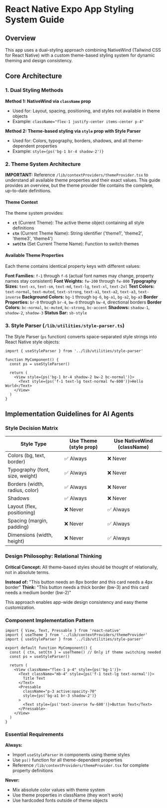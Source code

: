 # React Native Expo App Styling System Guide

## Overview
This app uses a dual-styling approach combining NativeWind (Tailwind CSS for React Native) with a custom theme-based styling system for dynamic theming and design consistency.

## Core Architecture

### 1. Dual Styling Methods

**Method 1: NativeWind via `className` prop**
- Used for: Layout, spacing, positioning, and styles not available in theme objects
- Example: `className="flex-1 justify-center items-center p-4"`

**Method 2: Theme-based styling via `style` prop with Style Parser**
- Used for: Colors, typography, borders, shadows, and all theme-dependent properties
- Example: `style={ps('bg-1 br-4 shadow-2')}`

### 2. Theme System Architecture

**IMPORTANT:** Reference `/lib/contextProviders/themeProvider.tsx` to understand all available theme properties and their exact values. This guide provides an overview, but the theme provider file contains the complete, up-to-date definitions.

#### Theme Context
The theme system provides:
- **`ct`** (Current Theme): The active theme object containing all style definitions
- **`ctn`** (Current Theme Name): String identifier ('theme1', 'theme2', 'theme3', 'theme4')
- **`setCtn`** (Set Current Theme Name): Function to switch themes

#### Available Theme Properties
Each theme contains identical property keys with different values:

**Font Families:** `f-1` through `f-6` (actual font names may change, property names stay consistent)
**Font Weights:** `fw-200` through `fw-800` 
**Typography Sizes:** `text-xs`, `text-sm`, `text-md`, `text-lg`, `text-xl`, `text-2xl`
**Text Colors:** `text-normal`, `text-muted`, `text-strong`, `text-a1`, `text-a2`, `text-a3`, `text-inverse`
**Background Colors:** `bg-1` through `bg-6`, `bg-a1`, `bg-a2`, `bg-a3`
**Border Properties:** `br-0` through `br-4`, `bw-0` through `bw-4`, directional borders
**Border Colors:** `bc-normal`, `bc-muted`, `bc-strong`, `bc-accent`
**Shadows:** `shadow-1`, `shadow-2`, `shadow-3`
**Status Bar:** `sb-style`

### 3. Style Parser (`/lib/utilities/style-parser.ts`)

The Style Parser (`ps` function) converts space-separated style strings into React Native style objects:

```tsx
import { useStyleParser } from '../lib/utilities/style-parser'

function MyComponent() {
  const ps = useStyleParser()
  
  return (
    <View style={ps('bg-1 br-4 shadow-2 bw-2 bc-normal')}>
      <Text style={ps('f-1 text-lg text-normal fw-600')}>Hello World</Text>
    </View>
  )
}
```

## Implementation Guidelines for AI Agents

### Style Decision Matrix

| Style Type | Use Theme (style prop) | Use NativeWind (className) |
|------------|------------------------|----------------------------|
| Colors (bg, text, border) | ✅ Always | ❌ Never |
| Typography (font, size, weight) | ✅ Always | ❌ Never |
| Borders (width, radius, color) | ✅ Always | ❌ Never |
| Shadows | ✅ Always | ❌ Never |
| Layout (flex, positioning) | ❌ Never | ✅ Always |
| Spacing (margin, padding) | ❌ Never | ✅ Always |
| Dimensions (width, height) | ❌ Never | ✅ Always |

### Design Philosophy: Relational Thinking

**Critical Concept:** All theme-based styles should be thought of relationally, not in absolute terms.

**Instead of:** "This button needs an 8px border and this card needs a 4px border"
**Think:** "This button needs a thick border (bw-3) and this card needs a medium border (bw-2)"

This approach enables app-wide design consistency and easy theme customization.

### Component Implementation Pattern

```tsx
import { View, Text, Pressable } from 'react-native'
import { useTheme } from '../lib/contextProviders/themeProvider'
import { useStyleParser } from '../lib/utilities/style-parser'

export default function MyComponent() {
  const { ctn, setCtn } = useTheme() // Only if theme switching needed
  const ps = useStyleParser()
  
  return (
    <View className="flex-1 p-4" style={ps('bg-1')}>
      <Text className="mb-4" style={ps('f-1 text-lg text-normal')}>
        Title Text
      </Text>
      <Pressable 
        className="p-3 active:opacity-70" 
        style={ps('bg-a1 br-3 shadow-2')}
      >
        <Text style={ps('text-inverse fw-600')}>Button Text</Text>
      </Pressable>
    </View>
  )
}
```

### Essential Requirements

**Always:**
- Import `useStyleParser` in components using theme styles
- Use `ps()` function for all theme-dependent properties
- Reference `/lib/contextProviders/themeProvider.tsx` for complete property definitions

**Never:**
- Mix absolute color values with theme system
- Use theme properties in className (they won't work)
- Use hardcoded fonts outside of theme objects